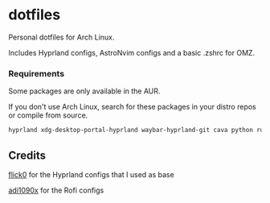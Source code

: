 # dotfiles

Personal dotfiles for Arch Linux.

Includes Hyprland configs, AstroNvim configs and a basic .zshrc for OMZ. 

### Requirements 

Some packages are only available in the AUR.

If you don't use Arch Linux, search for these packages in your distro repos or compile from source.

```bash
hyprland xdg-desktop-portal-hyprland waybar-hyprland-git cava python rustup kitty rofi-lbonn-wayland-git swaylockd btop pfetch-rs jq dunst cliphist swaylock-effects-git swww swayidle neovim pamixer grimblast-git zsh zsh-autosuggestions zsh-completions zsh-syntax-highlighting zsh-theme-powerlevel10k
```

## Credits

[flick0](https://github.com/flick0/dotfiles) for the Hyprland configs that I used as base

[adi1090x](https://github.com/adi1090x/rofi) for the Rofi configs
